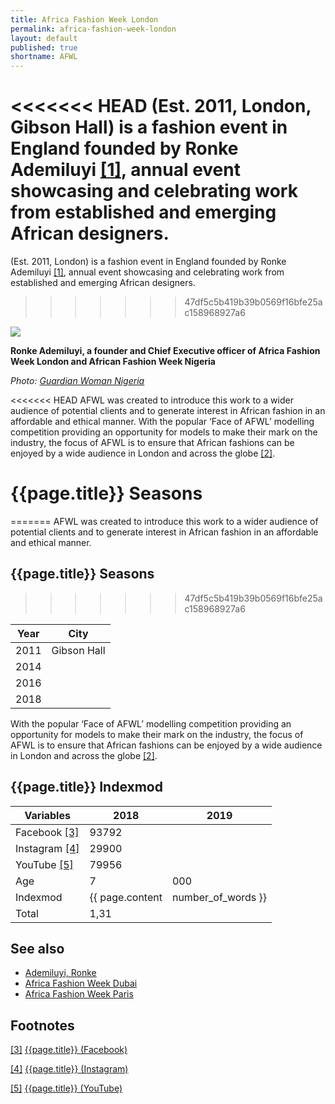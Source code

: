 ```yaml
---
title: Africa Fashion Week London
permalink: africa-fashion-week-london
layout: default
published: true
shortname: AFWL
---
```

<<<<<<< HEAD
(Est. 2011, London, Gibson Hall) is a fashion event in England founded by Ronke Ademiluyi <span id="a1">[\[1\]](#f1)</span>, annual event showcasing and celebrating work from established and emerging African designers.
=======
(Est. 2011, London) is a fashion event in England founded by Ronke Ademiluyi <span id="a1">[\[1\]](#f1)</span>, annual event showcasing and celebrating work from established and emerging African designers.
>>>>>>> 47df5c5b419b39b0569f16bfe25ac158968927a6

![](https://guardian.ng/wp-content/uploads/2016/07/fashion-week.jpg)

**Ronke Ademiluyi, a founder and Chief Executive officer of Africa Fashion Week London and African Fashion Week Nigeria**

*Photo: [Guardian Woman Nigeria](https://guardian.ng/guardian-woman/african-fashion-week-nigeria-has-been-a-success-ronke-ademiluyi/)*

<<<<<<< HEAD
AFWL was created to introduce this work to a wider audience of potential clients and to generate interest in African fashion in an affordable and ethical manner. With the popular ‘Face of AFWL’ modelling competition providing an opportunity for models to make their mark on the industry, the focus of AFWL is to ensure that African fashions can be enjoyed by a wide audience in London and across the globe <span id="a2">[\[2\]](#f2)</span>.

# {{page.title}} Seasons
=======
AFWL was created to introduce this work to a wider audience of potential clients and to generate interest in African fashion in an affordable and ethical manner.

## {{page.title}} Seasons
>>>>>>> 47df5c5b419b39b0569f16bfe25ac158968927a6

|Year|City|
|-|-|
|2011|Gibson Hall|
|2014||
|2016||
|2018||

With the popular ‘Face of AFWL’ modelling competition providing an opportunity for models to make their mark on the industry, the focus of AFWL is to ensure that African fashions can be enjoyed by a wide audience in London and across the globe <span id="a2">[\[2\]](#f2)</span>.

## {{page.title}} Indexmod

|Variables|2018|2019|
|-|-|-|
|Facebook <span id="a3">[\[3\]](#f3)</span>|93792||
|Instagram <span id="a4">[\[4\]](#f4)</span>|29900||
|YouTube <span id="a5">[\[5\]](#f5)</span>|79956||
|Age|7|000|
|Indexmod|{{ page.content | number_of_words }}||
|Total|1,31||

## See also

+ [Ademiluyi, Ronke](ademiluyi-ronke)
+ [Africa Fashion Week Dubai](africa-fashion-week-dubai)
+ [Africa Fashion Week Paris](africa-fashion-week-paris)

## Footnotes

[[3]](#a3) <span id="f3"></span> [{{page.title}} (Facebook)](https://www.facebook.com/Africafwl/)

[[4]](#a4) <span id="f4"></span> [{{page.title}} (Instagram)](https://www.instagram.com/afwlondon/)

[[5]](#a5) <span id="f5"></span> [{{page.title}} (YouTube)](https://www.youtube.com/user/Africafwl/about)
